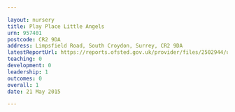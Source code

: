 ```yaml
---

layout: nursery
title: Play Place Little Angels
urn: 957401
postcode: CR2 9DA
address: Limpsfield Road, South Croydon, Surrey, CR2 9DA
latestReportUrl: https://reports.ofsted.gov.uk/provider/files/2502944/urn/957401.pdf
teaching: 0
development: 0
leadership: 1
outcomes: 0
overall: 1
date: 21 May 2015

---
```

